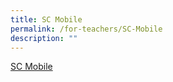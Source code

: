 ```yaml
---
title: SC Mobile
permalink: /for-teachers/SC-Mobile
description: ""
---
```

[SC Mobile](https://scmobile.moe.edu.sg/login)